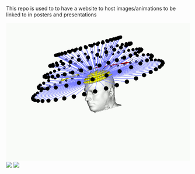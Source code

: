 This repo is used to to have a website to host images/animations to be linked to in posters and presentations


![](Raycast_sources.gif)
![](source_rays.gif)
![](source_rays_highRes.gif)
